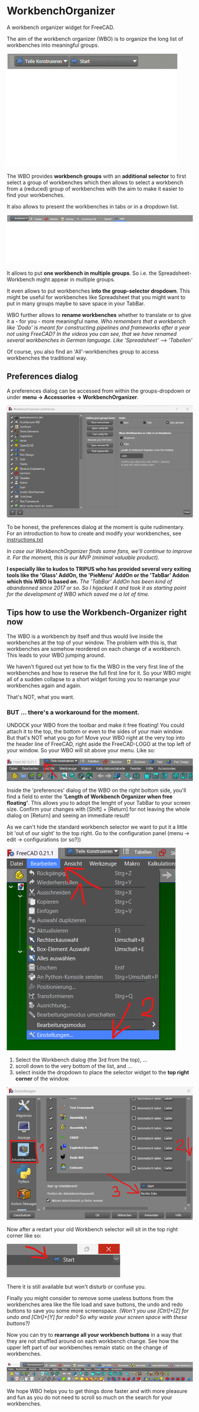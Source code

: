 # WorkbenchOrganizer
A workbench organizer widget for FreeCAD.

The aim of the workbench organizer (WBO) is to organize the long list of workbenches into meaningful groups.

![](./Resources/videos/WBO_dropdown.gif)

The WBO provides **workbench groups** with an **additional selector** to first select a group of workbenches which then allows to select a workbench from a (reduced) group of workbenches with the aim to make it easier to find your workbenches.

It also allows to present the workbenches in tabs or in a dropdown list.

![](./Resources/videos/WBO_tabs.gif)

It allows to put **one workbench in multiple groups**. So i.e. the Spreadsheet-Workbench might appear in multiple groups.

It even allows to put workbenches **into the group-selector dropdown**. This might be useful for workbenches like Spreadsheet that you might want to put in many groups maybe to save space in your TabBar.

WBO further allows to **rename workbenches** whether to translate or to give it a - for you - more meaningful name. *Who remembers that a workbench like 'Dodo' is meant for constructing pipelines and frameworks after a year not using FreeCAD? In the videos you can see, that we have renamed several workbenches in German language. Like 'Spreadsheet' --> 'Tabellen'*

Of course, you also find an 'All'-workbenches group to access workbenches the traditional way.

## Preferences dialog
A preferences dialog can be accessed from within the groups-dropdown or under __menu -> Accessories -> WorkbenchOrganizer__.

![](./Resources/images/WBO_preferences.png)

To be honest, the preferences dialog at the moment is quite rudimentary.
For an introduction to how to create and modify your workbenches, see [instructions.txt](./Resources/Instructions.txt)

_In case our WorkbenchOrganizer finds some fans, we'll continue to improve it. For the moment, this is our MVP (minimal valuable product)._

**I especially like to kudos to TRIPUS who has provided several very exiting tools like the 'Glass' AddOn, the 'PieMenu' AddOn or the 'TabBar' Addon which this WBO is based on.** *The 'TabBar' AddOn has been kind of abandonned since 2017 or so. So I hijacked it and took it as starting point for the development of WBO which saved me a lot of time.*


## Tips how to use the Workbench-Organizer right now
The WBO is a workbench by itself and thus would live inside the workbenches at the top of your window.
The problem with this is, that workbenches are somehow reordered on each change of a workbench. This leads to your WBO jumping around.

We haven't figured out yet how to fix the WBO in the very first line of the workbenches and how to reserve the full first line for it.
So your WBO might all of a sudden collapse to a short widget forcing you to rearrange your workbenches again and again.

That's NOT, what you want.

### BUT ... there's a workaround for the moment.
UNDOCK your WBO from the toolbar and make it free floating! You could attach it to the top, the bottom or even to the sides of your main window. But that's NOT what you go for! 
Move your WBO right at the very top into the header line of FreeCAD, right aside the FreeCAD-LOGO at the top left of your window. So your WBO will sit above your menu.
Like so:

![](./Resources/images/WBO_top.png)

Inside the 'preferences' dialog of the WBO on the right bottom side, you'll find a field to enter the **'Length of Workbench Organizer when free floating'**. This allows you to adopt the lenght of your TabBar to your screen size. 
Confirm your changes with [Shift] + [Return] for not leaving the whole dialog on [Return] and seeing an immediate result! 

As we can't hide the standard workbench selector we want to put it a little bit 'out of our sight' to the top right.
Go to the configuration panel (menu -> edit -> configurations (or so?))

![](./Resources/images/WBO_to_config.png)

1. Select the Workbench dialog (the 3rd from the top), ...
2. scroll down to the very bottom of the list, and ...
3. select inside the dropdown to place the selector widget to the **top right corner** of the window.

![](./Resources/images/WBO_config.png)

Now after a restart your old Workbench selector will sit in the top right corner like so:

![](./Resources/images/WBO_Start.png)

There it is still available but won't disturb or confuse you.

Finally you might consider to remove some useless buttons from the workbenches area like the file load and save buttons, the undo and redo buttons to save you some more screenspace. *(Won't you use [Ctrl]+[Z] for undo and [Ctrl]+[Y] for redo? So why waste your screen space with these buttons?)*

Now you can try to **rearrange all your workbench buttons** in a way that they are not shuffled around on each workbench change. See how the upper left part of our workbenches remain static on the change of workbenches.

![](./Resources/videos/WBO_in_action.gif)


We hope WBO helps you to get things done faster and with more pleasure and fun as you do not need to scroll so much on the search for your workbenches.



